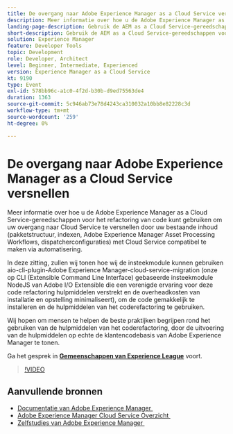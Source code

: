 ```yaml
---
title: De overgang naar Adobe Experience Manager as a Cloud Service versnellen
description: Meer informatie over hoe u de Adobe Experience Manager as a Cloud Service-gereedschappen voor het refactoring van code kunt gebruiken om uw overgang naar Cloud Service te versnellen door uw bestaande inhoud (pakketstructuur, indexen, Adobe Experience Manager Asset Processing Workflows, dispatcherconfiguraties) met Cloud Service compatibel te maken via automatisering.
landing-page-description: Gebruik de AEM as a Cloud Service-gereedschappen voor het refactoring van programmacode om de overgang naar Cloud Service te versnellen.
short-description: Gebruik de AEM as a Cloud Service-gereedschappen voor het refactoring van programmacode om de overgang naar Cloud Service te versnellen.
solution: Experience Manager
feature: Developer Tools
topic: Development
role: Developer, Architect
level: Beginner, Intermediate, Experienced
version: Experience Manager as a Cloud Service
kt: 9190
type: Event
exl-id: 578bb96c-a1c0-4f2d-b30b-d9ed75563de4
duration: 1363
source-git-commit: 5c946ab73e78d4243ca310032a10bb8e82228c3d
workflow-type: tm+mt
source-wordcount: '259'
ht-degree: 0%

---
```


# De overgang naar Adobe Experience Manager as a Cloud Service versnellen

Meer informatie over hoe u de Adobe Experience Manager as a Cloud Service-gereedschappen voor het refactoring van code kunt gebruiken om uw overgang naar Cloud Service te versnellen door uw bestaande inhoud (pakketstructuur, indexen, Adobe Experience Manager Asset Processing Workflows, dispatcherconfiguraties) met Cloud Service compatibel te maken via automatisering.

In deze zitting, zullen wij tonen hoe wij de insteekmodule kunnen gebruiken aio-cli-plugin-Adobe Experience Manager-cloud-service-migration (onze op CLI (Extensible Command Line Interface) gebaseerde insteekmodule NodeJS van Adobe I/O Extensible die een verenigde ervaring voor deze code refactoring hulpmiddelen verstrekt en de overheadkosten van installatie en opstelling minimaliseert), om de code gemakkelijk te installeren en de hulpmiddelen van het coderefactoring te gebruiken.

Wij hopen om mensen te helpen de beste praktijken begrijpen rond het gebruiken van de hulpmiddelen van het coderefactoring, door de uitvoering van de hulpmiddelen op echte de klantencodebasis van Adobe Experience Manager te tonen.

Ga het gesprek in **[Gemeenschappen van Experience League &#x200B;](https://adobe.ly/3ETr7FI)** voort.

>[!VIDEO](https://video.tv.adobe.com/v/338036/?quality=12&learn=on&hidetitle=true)

## Aanvullende bronnen

- [&#x200B; Documentatie van Adobe Experience Manager &#x200B;](https://experienceleague.adobe.com/docs/experience-manager-cloud-service.html?lang=nl-NL)
- [&#x200B; Adobe Experience Manager Cloud Service Overzicht &#x200B;](https://experienceleague.adobe.com/docs/experience-manager-cloud-service/overview/home.html?lang=nl-NL)
- [&#x200B; Zelfstudies van Adobe Experience Manager &#x200B;](https://experienceleague.adobe.com/docs/experience-manager-tutorials.html?lang=nl-NL)
